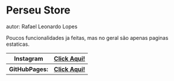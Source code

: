 # Perseu Store
autor: Rafael Leonardo Lopes

Poucos funcionalidades ja feitas, mas no geral são apenas paginas estaticas.

<table>
  <tr>
    <th>Instagram</th>
    <th><a href='https://www.instagram.com/perseustore012/'>Click Aqui!</a></th>
  </tr>
  <tr>
    <th>GitHubPages:</th>
    <th><a href='https://rafael-leonardo.github.io/PerseuStore012/src/templates/index.html'>Click Aqui!</a></th>
  </tr>
</table>
